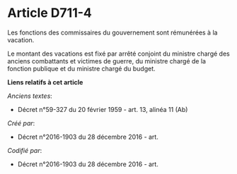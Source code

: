 # Article D711-4

Les fonctions des commissaires du gouvernement sont rémunérées à la vacation.

Le montant des vacations est fixé par arrêté conjoint du ministre chargé des anciens combattants et victimes de guerre, du
ministre chargé de la fonction publique et du ministre chargé du budget.

**Liens relatifs à cet article**

_Anciens textes_:

  - Décret n°59-327 du 20 février 1959 - art. 13, alinéa 11 (Ab)

_Créé par_:

  - Décret n°2016-1903 du 28 décembre 2016 - art.

_Codifié par_:

  - Décret n°2016-1903 du 28 décembre 2016 - art.
